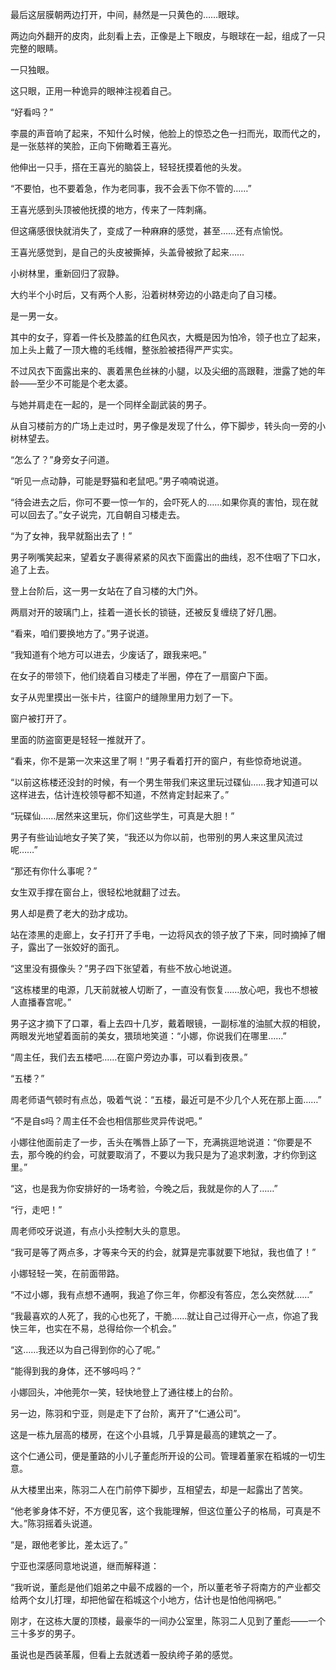 最后这层膜朝两边打开，中间，赫然是一只黄色的……眼球。

两边向外翻开的皮肉，此刻看上去，正像是上下眼皮，与眼球在一起，组成了一只完整的眼睛。

一只独眼。

这只眼，正用一种诡异的眼神注视着自己。

“好看吗？”

李晨的声音响了起来，不知什么时候，他脸上的惊恐之色一扫而光，取而代之的，是一张慈祥的笑脸，正向下俯瞰着王喜光。

他伸出一只手，搭在王喜光的脑袋上，轻轻抚摸着他的头发。

“不要怕，也不要着急，作为老同事，我不会丢下你不管的……”

王喜光感到头顶被他抚摸的地方，传来了一阵刺痛。

但这痛感很快就消失了，变成了一种麻麻的感觉，甚至……还有点愉悦。

王喜光感觉到，是自己的头皮被撕掉，头盖骨被掀了起来……

小树林里，重新回归了寂静。

大约半个小时后，又有两个人影，沿着树林旁边的小路走向了自习楼。

是一男一女。

其中的女子，穿着一件长及膝盖的红色风衣，大概是因为怕冷，领子也立了起来，加上头上戴了一顶大檐的毛线帽，整张脸被捂得严严实实。

不过风衣下面露出来的、裹着黑色丝袜的小腿，以及尖细的高跟鞋，泄露了她的年龄——至少不可能是个老太婆。

与她并肩走在一起的，是一个同样全副武装的男子。

从自习楼前方的广场上走过时，男子像是发现了什么，停下脚步，转头向一旁的小树林望去。

“怎么了？”身旁女子问道。

“听见一点动静，可能是野猫和老鼠吧。”男子喃喃说道。

“待会进去之后，你可不要一惊一乍的，会吓死人的……如果你真的害怕，现在就可以回去了。”女子说完，兀自朝自习楼走去。

“为了女神，我早就豁出去了！”

男子咧嘴笑起来，望着女子裹得紧紧的风衣下面露出的曲线，忍不住咽了下口水，追了上去。

登上台阶后，这一男一女站在了自习楼的大门外。

两扇对开的玻璃门上，挂着一道长长的锁链，还被反复缠绕了好几圈。

“看来，咱们要换地方了。”男子说道。

“我知道有个地方可以进去，少废话了，跟我来吧。”

在女子的带领下，他们绕着自习楼走了半圈，停在了一扇窗户下面。

女子从兜里摸出一张卡片，往窗户的缝隙里用力划了一下。

窗户被打开了。

里面的防盗窗更是轻轻一推就开了。

“看来，你不是第一次来这里了啊！”男子看着打开的窗户，有些惊奇地说道。

“以前这栋楼还没封的时候，有一个男生带我们来这里玩过碟仙……我才知道可以这样进去，估计连校领导都不知道，不然肯定封起来了。”

“玩碟仙……居然来这里玩，你们这些学生，可真是大胆！”

男子有些讪讪地女子笑了笑，“我还以为你以前，也带别的男人来这里风流过呢……”

“那还有你什么事呢？”

女生双手撑在窗台上，很轻松地就翻了过去。

男人却是费了老大的劲才成功。

站在漆黑的走廊上，女子打开了手电，一边将风衣的领子放了下来，同时摘掉了帽子，露出了一张姣好的面孔。

“这里没有摄像头？”男子四下张望着，有些不放心地说道。

“这栋楼里的电源，几天前就被人切断了，一直没有恢复……放心吧，我也不想被人直播春宫呢。”

男子这才摘下了口罩，看上去四十几岁，戴着眼镜，一副标准的油腻大叔的相貌，两眼发光地望着面前的美女，猥琐地笑道：“小娜，你说我们在哪里……”

“周主任，我们去五楼吧……在窗户旁边办事，可以看到夜景。”

“五楼？”

周老师语气顿时有点怂，吸着气说：“五楼，最近可是不少几个人死在那上面……”

“不是自s吗？周主任不会也相信那些灵异传说吧。”

小娜往他面前走了一步，舌头在嘴唇上舔了一下，充满挑逗地说道：“你要是不去，那今晚的约会，可就要取消了，不要以为我只是为了追求刺激，才约你到这里。”

“这，也是我为你安排好的一场考验，今晚之后，我就是你的人了……”

“行，走吧！”

周老师咬牙说道，有点小头控制大头的意思。

“我可是等了两点多，才等来今天的约会，就算是完事就要下地狱，我也值了！”

小娜轻轻一笑，在前面带路。

“不过小娜，我有点想不通啊，我追了你三年，你都没有答应，怎么突然就……”

“我最喜欢的人死了，我的心也死了，干脆……就让自己过得开心一点，你追了我快三年，也实在不易，总得给你一个机会。”

“这……我还以为自己得到你的心了呢。”

“能得到我的身体，还不够吗吗？”

小娜回头，冲他莞尔一笑，轻快地登上了通往楼上的台阶。

另一边，陈羽和宁亚，则是走下了台阶，离开了“仁通公司”。

这是一栋九层高的楼房，在这个小县城，几乎算是最高的建筑之一了。

这个仁通公司，便是董路的小儿子董彪所开设的公司。管理着董家在稻城的一切生意。

从大楼里出来，陈羽二人在门前停下脚步，互相望去，却是一起露出了苦笑。

“他老爹身体不好，不方便见客，这个我能理解，但这位董公子的格局，可真是不大。”陈羽摇着头说道。

“是，跟他老爹比，差太远了。”

宁亚也深感同意地说道，继而解释道：

“我听说，董彪是他们姐弟之中最不成器的一个，所以董老爷子将南方的产业都交给两个女儿打理，却把他留在稻城这个小地方，估计也是怕他闯祸吧。”

刚才，在这栋大厦的顶楼，最豪华的一间办公室里，陈羽二人见到了董彪——一个三十多岁的男子。

虽说也是西装革履，但看上去就透着一股纨绔子弟的感觉。
